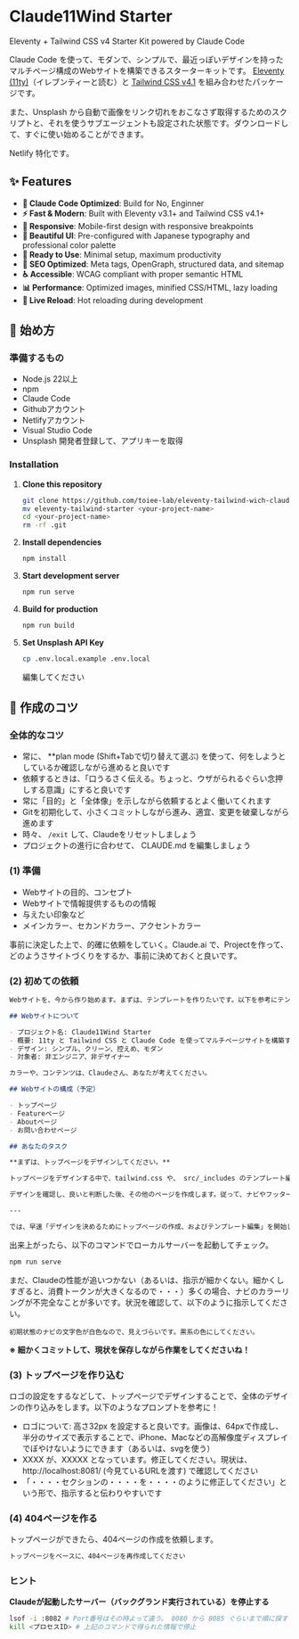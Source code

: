 # Claude11Wind Starter

Eleventy + Tailwind CSS v4 Starter Kit powered by Claude Code

Claude Code を使って、モダンで、シンプルで、最近っぽいデザインを持ったマルチページ構成のWebサイトを構築できるスターターキットです。 [Eleventy (11ty)](https://www.11ty.dev/)（イレブンティーと読む）と [Tailwind CSS v4.1](https://tailwindcss.com/) を組み合わせたパッケージです。

また、Unsplash から自動で画像をリンク切れをおこなさず取得するためのスクリプトと、それを使うサブエージェントも設定された状態です。ダウンロードして、すぐに使い始めることができます。

Netlify 特化です。

## ✨ Features

- **🧠 Claude Code Optimized**: Build for No, Enginner
- **⚡ Fast & Modern**: Built with Eleventy v3.1+ and Tailwind CSS v4.1+
- **📱 Responsive**: Mobile-first design with responsive breakpoints
- **🎨 Beautiful UI**: Pre-configured with Japanese typography and professional color palette
- **🔧 Ready to Use**: Minimal setup, maximum productivity
- **🎯 SEO Optimized**: Meta tags, OpenGraph, structured data, and sitemap
- **♿ Accessible**: WCAG compliant with proper semantic HTML
- **📊 Performance**: Optimized images, minified CSS/HTML, lazy loading
- **🔄 Live Reload**: Hot reloading during development

## 🚀 始め方

### 準備するもの

- Node.js 22以上
- npm
- Claude Code
- Githubアカウント
- Netlifyアカウント
- Visual Studio Code
- Unsplash 開発者登録して、アプリキーを取得

### Installation

1. **Clone this repository**
   ```bash
   git clone https://github.com/toiee-lab/eleventy-tailwind-wich-claude-code-starter.git
   mv eleventy-tailwind-starter <your-project-name>
   cd <your-project-name>
   rm -rf .git
   ```

2. **Install dependencies**
   ```bash
   npm install
   ```

3. **Start development server**
   ```bash
   npm run serve
   ```

4. **Build for production**
   ```bash
   npm run build
   ```

5. **Set Unsplash API Key**
   ```bash
   cp .env.local.example .env.local
   ```
   編集してください

## 📁 作成のコツ

### 全体的なコツ

- 常に、 **plan mode (Shift+Tabで切り替えて選ぶ) を使って、何をしようとしているか確認しながら進めると良いです
- 依頼するときは、「口うるさく伝える。ちょっと、ウザがられるぐらい念押しする意識」にすると良いです
- 常に「目的」と「全体像」を示しながら依頼するとよく働いてくれます
- Gitを初期化して、小さくコミットしながら進み、適宜、変更を破棄しながら進めます
- 時々、 `/exit` して、Claudeをリセットしましょう
- プロジェクトの進行に合わせて、 CLAUDE.md を編集しましょう


### (1) 準備

- Webサイトの目的、コンセプト
- Webサイトで情報提供するものの情報
- 与えたい印象など
- メインカラー、セカンドカラー、アクセントカラー

事前に決定した上で、的確に依頼をしていく。Claude.ai で、Projectを作って、どのようさサイトづくりをするか、事前に決めておくと良いです。

### (2) 初めての依頼

```markdown
Webサイトを、今から作り始めます。まずは、テンプレートを作りたいです。以下を参考にテンプレートの編集と、トップページを作成してください。

## Webサイトについて

- プロジェクト名: Claude11Wind Starter
- 概要: 11ty と Tailwind CSS と Claude Code を使ってマルチページサイトを構築するためのスターターパック
- デザイン: シンプル、クリーン、控えめ、モダン
- 対象者: 非エンジニア、非デザイナー

カラーや、コンテンツは、Claudeさん、あなたが考えてください。

## Webサイトの構成（予定）

- トップページ
- Featureページ
- Aboutページ
- お問い合わせページ

## あなたのタスク

**まずは、トップページをデザインしてください。**

トップページをデザインする中で、tailwind.css や、 src/_includes のテンプレート編集が必要なら行ってください。

デザインを確認し、良いと判断した後、その他のページを作成します。従って、ナビやフッターは、仮のリンクを設定しておいてください。

---

では、早速「デザインを決めるためにトップページの作成、およびテンプレート編集」を開始してください

```

出来上がったら、以下のコマンドでローカルサーバーを起動してチェック。

```bash
npm run serve
```

まだ、Claudeの性能が追いつかない（あるいは、指示が細かくない。細かくしすぎると、消費トークンが大きくなるので・・・）多くの場合、ナビのカラーリングが不完全なことが多いです。状況を確認して、以下のように指示してください。

```
初期状態のナビの文字色が白色なので、見えづらいです。黒系の色にしてください。
```

**※ 細かくコミットして、現状を保存しながら作業をしてくださいね！**

### (3) トップページを作り込む

ロゴの設定をするなどして、トップページでデザインすることで、全体のデザインの作り込みをします。以下のようなプロンプトを参考に！

- ロゴについて: 高さ32px を設定すると良いです。画像は、64pxで作成し、半分のサイズで表示することで、iPhone、Macなどの高解像度ディスプレイでぼやけないようにできます（あるいは、svgを使う）
- XXXX が、XXXXX となっています。修正してください。現状は、 http://localhost:8081/ (今見ているURLを渡す) で確認してください
- 「・・・・セクションの・・・・を・・・・のように修正してください」という形で、指示すると伝わりやすいです

### (4) 404ページを作る

トップページができたら、404ページの作成を依頼します。

```markdown
トップページをベースに、404ページを再作成してください
```

### ヒント

**Claudeが起動したサーバー（バックグランド実行されている）を停止する**

```bash
lsof -i :8082 # Port番号はその時よって違う。 8080 から 8085 ぐらいまで順に探すと良い
kill <プロセスID> # 上記のコマンドで得られた情報で停止
```
